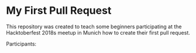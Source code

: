 # My First Pull Request

This repository was created to teach some beginners participating at the
Hacktoberfest 2018s meetup in Munich how to create their first pull request.

Participants:


